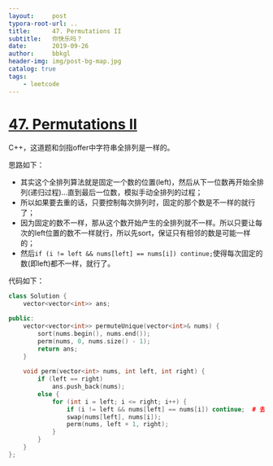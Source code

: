 ```yaml
---
layout:     post
typora-root-url: ..
title:      47. Permutations II
subtitle:   你快乐吗？
date:       2019-09-26
author:     bbkgl
header-img: img/post-bg-map.jpg
catalog: true
tags:
    - leetcode
---
```


# [47. Permutations II](https://leetcode-cn.com/problems/permutations-ii/)

C++，这道题和剑指offer中字符串全排列是一样的。

思路如下：

- 其实这个全排列算法就是固定一个数的位置(left)，然后从下一位数再开始全排列(递归过程)...直到最后一位数，模拟手动全排列的过程；
- 所以如果要去重的话，只要控制每次排列时，固定的那个数是不一样的就行了；
- 因为固定的数不一样，那从这个数开始产生的全排列就不一样。所以只要让每次的left位置的数不一样就行，所以先sort，保证只有相邻的数是可能一样的；
- 然后`if (i != left && nums[left] == nums[i]) continue;`使得每次固定的数(即left)都不一样，就行了。

代码如下：

```cpp
class Solution {
    vector<vector<int>> ans;

public:
    vector<vector<int>> permuteUnique(vector<int>& nums) {
        sort(nums.begin(), nums.end());
        perm(nums, 0, nums.size() - 1);
        return ans;
    }
    
    void perm(vector<int> nums, int left, int right) {
        if (left == right)
            ans.push_back(nums);
        else {
            for (int i = left; i <= right; i++) {
                if (i != left && nums[left] == nums[i]) continue;  # 去重
                swap(nums[left], nums[i]);
                perm(nums, left + 1, right);
            }
        }
    }
};
```







